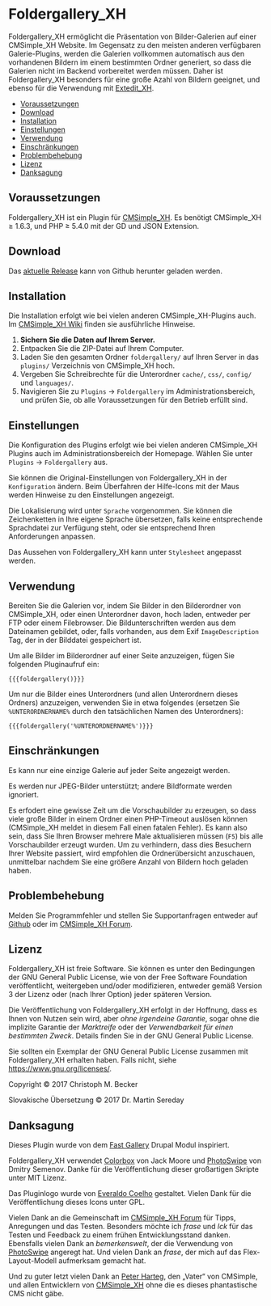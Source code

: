 # Foldergallery_XH

Foldergallery_XH ermöglicht die Präsentation von Bilder-Galerien auf einer
CMSimple_XH Website. Im Gegensatz zu den meisten anderen verfügbaren
Galerie-Plugins, werden die Galerien vollkommen automatisch aus den
vorhandenen Bildern im einem bestimmten Ordner generiert, so dass die
Galerien nicht im Backend vorbereitet werden müssen. Daher ist
Foldergallery_XH besonders für eine große Azahl von Bildern geeignet, und
ebenso für die Verwendung mit [Extedit_XH](https://github.com/cmb69/extedit_xh).

- [Voraussetzungen](#voraussetzungen)
- [Download](#download)
- [Installation](#installation)
- [Einstellungen](#einstellungen)
- [Verwendung](#verwendung)
- [Einschränkungen](#einschränkungen)
- [Problembehebung](#problembehebung)
- [Lizenz](#lizenz)
- [Danksagung](#danksagung)

## Voraussetzungen

Foldergallery_XH ist ein Plugin für [CMSimple_XH](https://cmsimple-xh.org/de/).
Es benötigt CMSimple_XH ≥ 1.6.3, und PHP ≥ 5.4.0 mit der GD und JSON Extension.

## Download

Das [aktuelle Release](https://github.com/cmb69/foldergallery_xh/releases/latest)
kann von Github herunter geladen werden.

## Installation

Die Installation erfolgt wie bei vielen anderen CMSimple_XH-Plugins auch. Im
[CMSimple_XH Wiki](https://wiki.cmsimple-xh.org/de/?fuer-anwender/arbeiten-mit-dem-cms/plugins)
finden sie ausführliche Hinweise.

1. **Sichern Sie die Daten auf Ihrem Server.**
1. Entpacken Sie die ZIP-Datei auf Ihrem Computer.
1. Laden Sie den gesamten Ordner `foldergallery/` auf Ihren Server in das
   `plugins/` Verzeichnis von CMSimple_XH hoch.
1. Vergeben Sie Schreibrechte für die Unterordner `cache/`, `css/`, `config/`
   und `languages/`.
1. Navigieren Sie zu `Plugins` → `Foldergallery` im Administrationsbereich,
   und prüfen Sie, ob alle Voraussetzungen für den Betrieb erfüllt sind.

## Einstellungen

Die Konfiguration des Plugins erfolgt wie bei vielen anderen
CMSimple_XH Plugins auch im Administrationsbereich der Homepage. Wählen Sie
unter `Plugins` → `Foldergallery` aus.

Sie können die Original-Einstellungen von Foldergallery_XH in der
`Konfiguration` ändern. Beim Überfahren der Hilfe-Icons mit der Maus
werden Hinweise zu den Einstellungen angezeigt.

Die Lokalisierung wird unter `Sprache` vorgenommen. Sie können die
Zeichenketten in Ihre eigene Sprache übersetzen, falls keine entsprechende
Sprachdatei zur Verfügung steht, oder sie entsprechend Ihren Anforderungen
anpassen.

Das Aussehen von Foldergallery_XH kann unter `Stylesheet` angepasst
werden.

## Verwendung

Bereiten Sie die Galerien vor, indem Sie Bilder in den Bilderordner von
CMSimple_XH, oder einen Unterordner davon, hoch laden, entweder per FTP oder
einem Filebrowser. Die Bildunterschriften werden aus dem Dateinamen
gebildet, oder, falls vorhanden, aus dem Exif `ImageDescription` Tag,
der in der Bilddatei gespeichert ist.

Um alle Bilder im Bilderordner auf einer Seite anzuzeigen, fügen Sie
folgenden Pluginaufruf ein:

    {{{foldergallery()}}}

Um nur die Bilder eines Unterordners (und allen Unterordnern dieses Ordners)
anzuzeigen, verwenden Sie in etwa folgendes (ersetzen Sie `%UNTERORDNERNAME%`
durch den tatsächlichen Namen des Unterordners):

    {{{foldergallery('%UNTERORDNERNAME%')}}}

## Einschränkungen

Es kann nur eine einzige Galerie auf jeder Seite angezeigt werden.

Es werden nur JPEG-Bilder unterstützt; andere Bildformate werden ignoriert.

Es erfodert eine gewisse Zeit um die Vorschaubilder zu erzeugen, so dass
viele große Bilder in einem Ordner einen PHP-Timeout auslösen können
(CMSimple_XH meldet in diesem Fall einen fatalen Fehler). Es kann also sein,
dass Sie Ihren Browser mehrere Male aktualisieren müssen (`F5`)
bis alle Vorschaubilder erzeugt wurden. Um zu verhindern, dass dies
Besuchern Ihrer Website passiert, wird empfohlen die Ordnerübersicht
anzuschauen, unmittelbar nachdem Sie eine größere Anzahl von Bildern hoch
geladen haben.

## Problembehebung

Melden Sie Programmfehler und stellen Sie Supportanfragen entweder auf
[Github](https://github.com/cmb69/foldergallery_xh/issues)
oder im [CMSimple_XH Forum](https://cmsimpleforum.com/).

## Lizenz

Foldergallery_XH ist freie Software. Sie können es unter den Bedingungen
der GNU General Public License, wie von der Free Software Foundation
veröffentlicht, weitergeben und/oder modifizieren, entweder gemäß
Version 3 der Lizenz oder (nach Ihrer Option) jeder späteren Version.

Die Veröffentlichung von Foldergallery_XH erfolgt in der Hoffnung, dass es
Ihnen von Nutzen sein wird, aber *ohne irgendeine Garantie*, sogar ohne
die implizite Garantie der *Marktreife* oder der *Verwendbarkeit für einen
bestimmten Zweck*. Details finden Sie in der GNU General Public License.

Sie sollten ein Exemplar der GNU General Public License zusammen mit
Foldergallery_XH erhalten haben. Falls nicht, siehe <https://www.gnu.org/licenses/>.

Copyright © 2017 Christoph M. Becker

Slovakische Übersetzung © 2017 Dr. Martin Sereday

## Danksagung

Dieses Plugin wurde von dem [Fast Gallery](https://www.drupal.org/project/fast_gallery)
Drupal Modul inspiriert.

Foldergallery_XH verwendet [Colorbox](https://www.jacklmoore.com/colorbox/)
von Jack Moore und [PhotoSwipe](https://photoswipe.com/) von Dmitry Semenov.
Danke für die Veröffentlichung dieser großartigen Skripte unter MIT Lizenz.

Das Pluginlogo wurde von [Everaldo Coelho](https://www.everaldo.com/) gestaltet.
Vielen Dank für die Veröffentlichung dieses Icons unter GPL.

Vielen Dank an die Gemeinschaft im [CMSimple_XH Forum](https://www.cmsimpleforum.com/)
für Tipps, Anregungen und das Testen. Besonders möchte ich *frase* und *lck*
für das Testen und Feedback zu einem frühen Entwicklungsstand danken. Ebensfalls
vielen Dank an *bemerkenswelt*, der die Verwendung von [PhotoSwipe](https://photoswipe.com/)
angeregt hat. Und vielen Dank an *frase*, der mich auf das Flex-Layout-Modell
aufmerksam gemacht hat.

Und zu guter letzt vielen Dank an [Peter Harteg](http://www.harteg.dk/),
den „Vater“ von CMSimple, und allen Entwicklern von
[CMSimple_XH](https://www.cmsimple-xh.org/de/) ohne die es dieses
phantastische CMS nicht gäbe.
